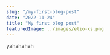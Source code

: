 ```yaml
---
slug: "/my-first-blog-post"
date: "2022-11-24"
title: "My first blog post"
featuredImage: ../images/elio-xs.png
---
```


yahahahah